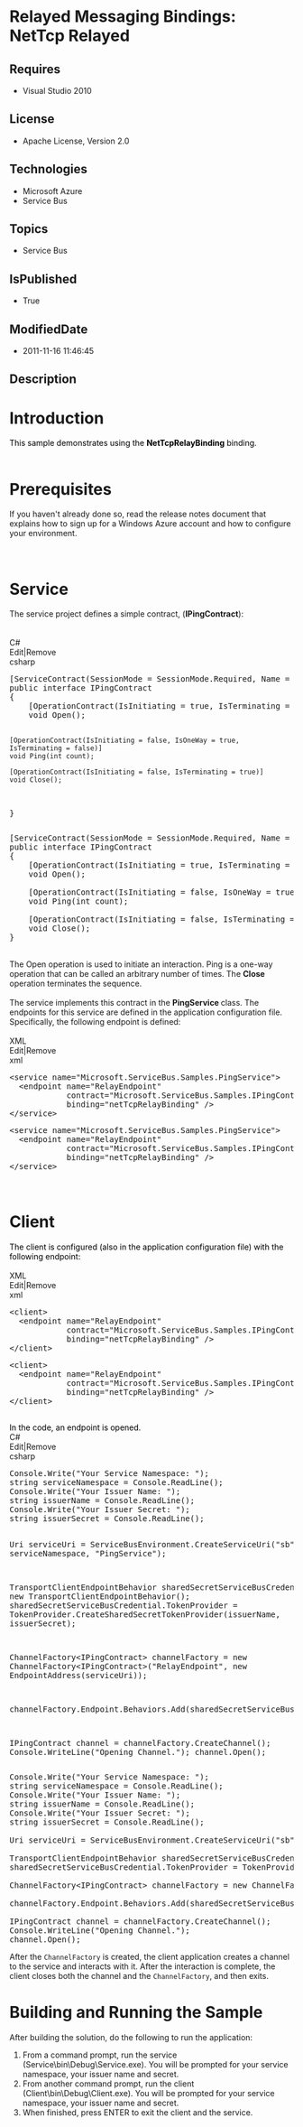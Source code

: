 # Relayed Messaging Bindings: NetTcp Relayed
## Requires
* Visual Studio 2010
## License
* Apache License, Version 2.0
## Technologies
* Microsoft Azure
* Service Bus
## Topics
* Service Bus
## IsPublished
* True
## ModifiedDate
* 2011-11-16 11:46:45
## Description

<h1>Introduction</h1>
<p><span style="color:black">This sample demonstrates using the <strong>NetTcpRelayBinding</strong> binding.</span><br>
&nbsp;<br>
</p>
<h1>Prerequisites</h1>
<div>If you haven't already done so, read the release notes document that explains how to sign up for a Windows Azure account and how to configure your environment.</div>
<h1><br>
Service</h1>
<div>The service project defines a simple contract, (<strong>IPingContract</strong>):</div>
<div><br>
<br>
<div class="scriptcode">
<div class="pluginEditHolder" pluginCommand="mceScriptCode">
<div class="title"><span>C#</span></div>
<div class="pluginLinkHolder"><span class="pluginEditHolderLink">Edit</span>|<span class="pluginRemoveHolderLink">Remove</span></div>
<span class="hidden">csharp</span>
<pre class="hidden">[ServiceContract(SessionMode = SessionMode.Required, Name = &quot;IPingContract&quot;, Namespace = &quot;http://samples.microsoft.com/ServiceModel/Relay/&quot;)]
public interface IPingContract
{
    [OperationContract(IsInitiating = true, IsTerminating = false)]
    void Open();
 
    [OperationContract(IsInitiating = false, IsOneWay = true, IsTerminating = false)]
    void Ping(int count);
 
    [OperationContract(IsInitiating = false, IsTerminating = true)]
    void Close();
}
</pre>
<div class="preview">
<pre class="js">[ServiceContract(SessionMode&nbsp;=&nbsp;SessionMode.Required,&nbsp;Name&nbsp;=&nbsp;<span class="js__string">&quot;IPingContract&quot;</span>,&nbsp;Namespace&nbsp;=&nbsp;<span class="js__string">&quot;http://samples.microsoft.com/ServiceModel/Relay/&quot;</span>)]&nbsp;
public&nbsp;interface&nbsp;IPingContract&nbsp;
<span class="js__brace">{</span>&nbsp;
&nbsp;&nbsp;&nbsp;&nbsp;[OperationContract(IsInitiating&nbsp;=&nbsp;true,&nbsp;IsTerminating&nbsp;=&nbsp;false)]&nbsp;
&nbsp;&nbsp;&nbsp;&nbsp;<span class="js__operator">void</span>&nbsp;Open();&nbsp;
&nbsp;&nbsp;
&nbsp;&nbsp;&nbsp;&nbsp;[OperationContract(IsInitiating&nbsp;=&nbsp;false,&nbsp;IsOneWay&nbsp;=&nbsp;true,&nbsp;IsTerminating&nbsp;=&nbsp;false)]&nbsp;
&nbsp;&nbsp;&nbsp;&nbsp;<span class="js__operator">void</span>&nbsp;Ping(int&nbsp;count);&nbsp;
&nbsp;&nbsp;
&nbsp;&nbsp;&nbsp;&nbsp;[OperationContract(IsInitiating&nbsp;=&nbsp;false,&nbsp;IsTerminating&nbsp;=&nbsp;true)]&nbsp;
&nbsp;&nbsp;&nbsp;&nbsp;<span class="js__operator">void</span>&nbsp;Close();&nbsp;
<span class="js__brace">}</span>&nbsp;
</pre>
</div>
</div>
</div>
<div class="endscriptcode">&nbsp;</div>
<div class="endscriptcode">The Open operation is used to initiate an interaction. Ping is a one-way operation that can be called an arbitrary number of times. The
<strong>Close </strong>operation terminates the sequence.</div>
<div class="endscriptcode">&nbsp;</div>
<div class="endscriptcode">The service implements this contract in the <strong>
PingService </strong>class. The endpoints for this service are defined in the application configuration file. Specifically, the following endpoint is defined:</div>
<div class="endscriptcode"></div>
<div class="endscriptcode">&nbsp;</div>
<div class="endscriptcode">
<div class="scriptcode">
<div class="pluginEditHolder" pluginCommand="mceScriptCode">
<div class="title"><span>XML</span></div>
<div class="pluginLinkHolder"><span class="pluginEditHolderLink">Edit</span>|<span class="pluginRemoveHolderLink">Remove</span></div>
<span class="hidden">xml</span>
<pre class="hidden">&lt;service name=&quot;Microsoft.ServiceBus.Samples.PingService&quot;&gt;
  &lt;endpoint name=&quot;RelayEndpoint&quot;
            contract=&quot;Microsoft.ServiceBus.Samples.IPingContract&quot;
            binding=&quot;netTcpRelayBinding&quot; /&gt;
&lt;/service&gt;
</pre>
<div class="preview">
<pre class="xml"><span class="xml__tag_start">&lt;service</span>&nbsp;<span class="xml__attr_name">name</span>=<span class="xml__attr_value">&quot;Microsoft.ServiceBus.Samples.PingService&quot;</span><span class="xml__tag_start">&gt;&nbsp;
</span>&nbsp;&nbsp;<span class="xml__tag_start">&lt;endpoint</span>&nbsp;<span class="xml__attr_name">name</span>=<span class="xml__attr_value">&quot;RelayEndpoint&quot;</span>&nbsp;
&nbsp;&nbsp;&nbsp;&nbsp;&nbsp;&nbsp;&nbsp;&nbsp;&nbsp;&nbsp;&nbsp;&nbsp;<span class="xml__attr_name">contract</span>=<span class="xml__attr_value">&quot;Microsoft.ServiceBus.Samples.IPingContract&quot;</span>&nbsp;
&nbsp;&nbsp;&nbsp;&nbsp;&nbsp;&nbsp;&nbsp;&nbsp;&nbsp;&nbsp;&nbsp;&nbsp;<span class="xml__attr_name">binding</span>=<span class="xml__attr_value">&quot;netTcpRelayBinding&quot;</span>&nbsp;<span class="xml__tag_start">/&gt;</span>&nbsp;
<span class="xml__tag_end">&lt;/service&gt;</span>&nbsp;
</pre>
</div>
</div>
</div>
<h1 class="endscriptcode">&nbsp;<br>
Client</h1>
<div class="endscriptcode"><span style="color:black">The client is configured (also in the application configuration file) with the following endpoint:</span></div>
<div class="endscriptcode">&nbsp;</div>
<div class="endscriptcode">
<div class="scriptcode">
<div class="pluginEditHolder" pluginCommand="mceScriptCode">
<div class="title"><span>XML</span></div>
<div class="pluginLinkHolder"><span class="pluginEditHolderLink">Edit</span>|<span class="pluginRemoveHolderLink">Remove</span></div>
<span class="hidden">xml</span>
<pre class="hidden">&lt;client&gt;
  &lt;endpoint name=&quot;RelayEndpoint&quot;
            contract=&quot;Microsoft.ServiceBus.Samples.IPingContract&quot;
            binding=&quot;netTcpRelayBinding&quot; /&gt;
&lt;/client&gt;
</pre>
<div class="preview">
<pre class="js">&lt;client&gt;&nbsp;
&nbsp;&nbsp;&lt;endpoint&nbsp;name=<span class="js__string">&quot;RelayEndpoint&quot;</span>&nbsp;
&nbsp;&nbsp;&nbsp;&nbsp;&nbsp;&nbsp;&nbsp;&nbsp;&nbsp;&nbsp;&nbsp;&nbsp;contract=<span class="js__string">&quot;Microsoft.ServiceBus.Samples.IPingContract&quot;</span>&nbsp;
&nbsp;&nbsp;&nbsp;&nbsp;&nbsp;&nbsp;&nbsp;&nbsp;&nbsp;&nbsp;&nbsp;&nbsp;binding=<span class="js__string">&quot;netTcpRelayBinding&quot;</span>&nbsp;/&gt;&nbsp;
&lt;/client&gt;&nbsp;
</pre>
</div>
</div>
</div>
<div class="endscriptcode">&nbsp;</div>
<div class="endscriptcode"><span style="color:black; line-height:115%">In the code, an endpoint is opened.</span></div>
</div>
<div class="endscriptcode">
<div class="scriptcode">
<div class="pluginEditHolder" pluginCommand="mceScriptCode">
<div class="title"><span>C#</span></div>
<div class="pluginLinkHolder"><span class="pluginEditHolderLink">Edit</span>|<span class="pluginRemoveHolderLink">Remove</span></div>
<span class="hidden">csharp</span>
<pre class="hidden">Console.Write(&quot;Your Service Namespace: &quot;);
string serviceNamespace = Console.ReadLine();
Console.Write(&quot;Your Issuer Name: &quot;);
string issuerName = Console.ReadLine();
Console.Write(&quot;Your Issuer Secret: &quot;);
string issuerSecret = Console.ReadLine();

Uri serviceUri = ServiceBusEnvironment.CreateServiceUri(&quot;sb&quot;, serviceNamespace, &quot;PingService&quot;);

TransportClientEndpointBehavior sharedSecretServiceBusCredential = new TransportClientEndpointBehavior();
sharedSecretServiceBusCredential.TokenProvider = TokenProvider.CreateSharedSecretTokenProvider(issuerName, issuerSecret);

ChannelFactory&lt;IPingContract&gt; channelFactory = new ChannelFactory&lt;IPingContract&gt;(&quot;RelayEndpoint&quot;, new EndpointAddress(serviceUri));

channelFactory.Endpoint.Behaviors.Add(sharedSecretServiceBusCredential);

IPingContract channel = channelFactory.CreateChannel();
Console.WriteLine(&quot;Opening Channel.&quot;);
channel.Open();
</pre>
<div class="preview">
<pre class="js">Console.Write(<span class="js__string">&quot;Your&nbsp;Service&nbsp;Namespace:&nbsp;&quot;</span>);&nbsp;
string&nbsp;serviceNamespace&nbsp;=&nbsp;Console.ReadLine();&nbsp;
Console.Write(<span class="js__string">&quot;Your&nbsp;Issuer&nbsp;Name:&nbsp;&quot;</span>);&nbsp;
string&nbsp;issuerName&nbsp;=&nbsp;Console.ReadLine();&nbsp;
Console.Write(<span class="js__string">&quot;Your&nbsp;Issuer&nbsp;Secret:&nbsp;&quot;</span>);&nbsp;
string&nbsp;issuerSecret&nbsp;=&nbsp;Console.ReadLine();&nbsp;
&nbsp;
Uri&nbsp;serviceUri&nbsp;=&nbsp;ServiceBusEnvironment.CreateServiceUri(<span class="js__string">&quot;sb&quot;</span>,&nbsp;serviceNamespace,&nbsp;<span class="js__string">&quot;PingService&quot;</span>);&nbsp;
&nbsp;
TransportClientEndpointBehavior&nbsp;sharedSecretServiceBusCredential&nbsp;=&nbsp;<span class="js__operator">new</span>&nbsp;TransportClientEndpointBehavior();&nbsp;
sharedSecretServiceBusCredential.TokenProvider&nbsp;=&nbsp;TokenProvider.CreateSharedSecretTokenProvider(issuerName,&nbsp;issuerSecret);&nbsp;
&nbsp;
ChannelFactory&lt;IPingContract&gt;&nbsp;channelFactory&nbsp;=&nbsp;<span class="js__operator">new</span>&nbsp;ChannelFactory&lt;IPingContract&gt;(<span class="js__string">&quot;RelayEndpoint&quot;</span>,&nbsp;<span class="js__operator">new</span>&nbsp;EndpointAddress(serviceUri));&nbsp;
&nbsp;
channelFactory.Endpoint.Behaviors.Add(sharedSecretServiceBusCredential);&nbsp;
&nbsp;
IPingContract&nbsp;channel&nbsp;=&nbsp;channelFactory.CreateChannel();&nbsp;
Console.WriteLine(<span class="js__string">&quot;Opening&nbsp;Channel.&quot;</span>);&nbsp;
channel.Open();&nbsp;
</pre>
</div>
</div>
</div>
</div>
<div>After the <code>ChannelFactory</code> is created, the client application creates a channel to the service and interacts with it. After the interaction is complete, the client closes both the channel and the
<code>ChannelFactory</code>, and then exits.</div>
<div></div>
<div></div>
<h1>Building and Running the Sample</h1>
<div>After building the solution, do the following to run the application:</div>
<ol>
<li>From a command prompt, run the service (Service\bin\Debug\Service.exe). You will be prompted for your service namespace, your issuer name and secret.
</li><li>From another command prompt, run the client (Client\bin\Debug\Client.exe). You will be prompted for your service namespace, your issuer name and secret.
</li><li>When finished, press ENTER to exit the client and the service. </li></ol>
<br>
<br>
<br>
<br>
<div class="endscriptcode">&nbsp;</div>
<div class="endscriptcode">&nbsp;</div>
<div class="endscriptcode">&nbsp;</div>
<div class="endscriptcode">&nbsp;</div>
<div class="endscriptcode">&nbsp;</div>
<div class="endscriptcode"><br>
<br>
&nbsp;</div>
</div>
<div class="endscriptcode"></div>
<div class="endscriptcode"></div>
<div class="endscriptcode"></div>
<div class="endscriptcode"></div>
<div class="endscriptcode"></div>
<div class="endscriptcode"></div>
<div class="endscriptcode"></div>
<div class="endscriptcode"></div>
</div>
